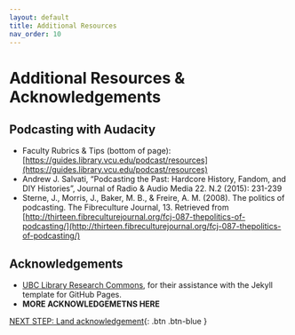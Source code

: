```yaml
---
layout: default
title: Additional Resources
nav_order: 10
---
```

# Additional Resources & Acknowledgements

## Podcasting with Audacity
- Faculty Rubrics & Tips (bottom of page): [https://guides.library.vcu.edu/podcast/resources](https://guides.library.vcu.edu/podcast/resources)
- Andrew J. Salvati, “Podcasting the Past: Hardcore History, Fandom, and DIY Histories”, Journal of Radio & Audio Media 22. N.2 (2015): 231-239
- Sterne, J., Morris, J., Baker, M. B., & Freire, A. M. (2008). The politics of podcasting. The Fibreculture Journal, 13. Retrieved from [http://thirteen.fibreculturejournal.org/fcj-087-thepolitics-of-podcasting/](http://thirteen.fibreculturejournal.org/fcj-087-thepolitics-of-podcasting/)

## Acknowledgements

- [UBC Library Research Commons](https://github.com/ubc-library-rc/), for their assistance with the Jekyll template for GitHub Pages.
- **MORE ACKNOWLEDGEMETNS HERE**

[NEXT STEP: Land acknowledgement](land-acknowledgement.html){: .btn .btn-blue }
